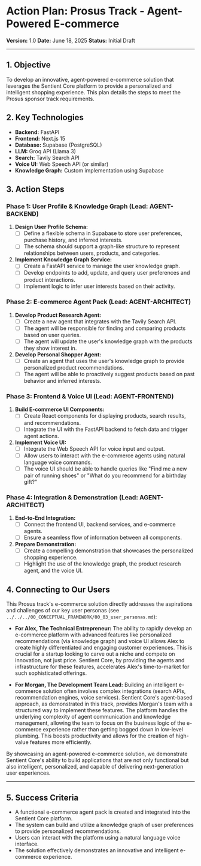 # Action Plan: Prosus Track - Agent-Powered E-commerce

**Version:** 1.0
**Date:** June 18, 2025
**Status:** Initial Draft

---

## 1. Objective

To develop an innovative, agent-powered e-commerce solution that leverages the Sentient Core platform to provide a personalized and intelligent shopping experience. This plan details the steps to meet the Prosus sponsor track requirements.

## 2. Key Technologies

- **Backend:** FastAPI
- **Frontend:** Next.js 15
- **Database:** Supabase (PostgreSQL)
- **LLM:** Groq API (Llama 3)
- **Search:** Tavily Search API
- **Voice UI:** Web Speech API (or similar)
- **Knowledge Graph:** Custom implementation using Supabase

## 3. Action Steps

### Phase 1: User Profile & Knowledge Graph (Lead: AGENT-BACKEND)

1.  **Design User Profile Schema:**
    *   [ ] Define a flexible schema in Supabase to store user preferences, purchase history, and inferred interests.
    *   [ ] The schema should support a graph-like structure to represent relationships between users, products, and categories.

2.  **Implement Knowledge Graph Service:**
    *   [ ] Create a FastAPI service to manage the user knowledge graph.
    *   [ ] Develop endpoints to add, update, and query user preferences and product interactions.
    *   [ ] Implement logic to infer user interests based on their activity.

### Phase 2: E-commerce Agent Pack (Lead: AGENT-ARCHITECT)

1.  **Develop Product Research Agent:**
    *   [ ] Create a new agent that integrates with the Tavily Search API.
    *   [ ] The agent will be responsible for finding and comparing products based on user queries.
    *   [ ] The agent will update the user's knowledge graph with the products they show interest in.

2.  **Develop Personal Shopper Agent:**
    *   [ ] Create an agent that uses the user's knowledge graph to provide personalized product recommendations.
    *   [ ] The agent will be able to proactively suggest products based on past behavior and inferred interests.

### Phase 3: Frontend & Voice UI (Lead: AGENT-FRONTEND)

1.  **Build E-commerce UI Components:**
    *   [ ] Create React components for displaying products, search results, and recommendations.
    *   [ ] Integrate the UI with the FastAPI backend to fetch data and trigger agent actions.

2.  **Implement Voice UI:**
    *   [ ] Integrate the Web Speech API for voice input and output.
    *   [ ] Allow users to interact with the e-commerce agents using natural language voice commands.
    *   [ ] The voice UI should be able to handle queries like "Find me a new pair of running shoes" or "What do you recommend for a birthday gift?"

### Phase 4: Integration & Demonstration (Lead: AGENT-ARCHITECT)

1.  **End-to-End Integration:**
    *   [ ] Connect the frontend UI, backend services, and e-commerce agents.
    *   [ ] Ensure a seamless flow of information between all components.

2.  **Prepare Demonstration:**
    *   [ ] Create a compelling demonstration that showcases the personalized shopping experience.
    *   [ ] Highlight the use of the knowledge graph, the product research agent, and the voice UI.

## 4. Connecting to Our Users

This Prosus track's e-commerce solution directly addresses the aspirations and challenges of our key user personas (see `../../../00_CONCEPTUAL_FRAMEWORK/00_03_user_personas.md`):

*   **For Alex, The Technical Entrepreneur:** The ability to rapidly develop an e-commerce platform with advanced features like personalized recommendations (via knowledge graph) and voice UI allows Alex to create highly differentiated and engaging customer experiences. This is crucial for a startup looking to carve out a niche and compete on innovation, not just price. Sentient Core, by providing the agents and infrastructure for these features, accelerates Alex's time-to-market for such sophisticated offerings.

*   **For Morgan, The Development Team Lead:** Building an intelligent e-commerce solution often involves complex integrations (search APIs, recommendation engines, voice services). Sentient Core's agent-based approach, as demonstrated in this track, provides Morgan's team with a structured way to implement these features. The platform handles the underlying complexity of agent communication and knowledge management, allowing the team to focus on the business logic of the e-commerce experience rather than getting bogged down in low-level plumbing. This boosts productivity and allows for the creation of high-value features more efficiently.

By showcasing an agent-powered e-commerce solution, we demonstrate Sentient Core's ability to build applications that are not only functional but also intelligent, personalized, and capable of delivering next-generation user experiences.

---

## 5. Success Criteria

- A functional e-commerce agent pack is created and integrated into the Sentient Core platform.
- The system can build and utilize a knowledge graph of user preferences to provide personalized recommendations.
- Users can interact with the platform using a natural language voice interface.
- The solution effectively demonstrates an innovative and intelligent e-commerce experience.
